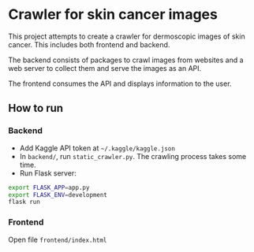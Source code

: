 # Crawler for skin cancer images

This project attempts to create a crawler for dermoscopic images of skin cancer.
This includes both frontend and backend.

The backend consists of packages to crawl images from websites and a web server
to collect them and serve the images as an API.

The frontend consumes the API and displays information to the user.

## How to run

### Backend

- Add Kaggle API token at `~/.kaggle/kaggle.json`
- In `backend/`, run `static_crawler.py`. The crawling process takes some time.
- Run Flask server:

```bash
export FLASK_APP=app.py
export FLASK_ENV=development
flask run
```

### Frontend

Open file `frontend/index.html`
